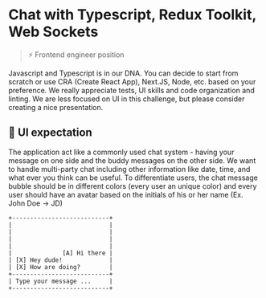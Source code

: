 # Chat with Typescript, Redux Toolkit, Web Sockets
> :zap: Frontend engineer position


Javascript and Typescript is in our DNA. You can decide to start from scratch or use CRA (Create React App), Next.JS, Node, etc. based on your preference. We really appreciate tests, UI skills and code organization and linting. We are less focused on UI in this challenge, but please consider creating a nice presentation.

## :triangular_ruler: UI expectation

The application  act like a commonly used chat system - having your message on one side and the buddy messages on the other side. We want to handle multi-party chat including other information like date, time, and what ever you think can be useful. To differentiate users, the chat message bubble should be in different colors (every user an unique color) and every user should have an avatar based on the initials of his or her name (Ex. John Doe -> JD)

```
+---------------------------+
|                           |
|                           |
|                           |
|                           |
|              [A] Hi there |
| [X] Hey dude!             |
| [X] How are doing?        |
+---------------------------+
| Type your message ...     |
+---------------------------+
```
